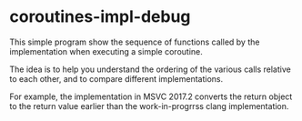 # coroutines-impl-debug

This simple program show the sequence of functions called by the implementation when executing a simple coroutine.

The idea is to help you understand the ordering of the various calls relative to each other, and to compare different implementations.

For example, the implementation in MSVC 2017.2 converts the return object to the return value earlier than the work-in-progrrss clang implementation.
